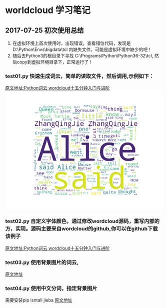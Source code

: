 # worldcloud 学习笔记
##

## 2017-07-25 初次使用总结
 1. 在虚拟环境上首次使用时，出现错误，查看错位代码，发现是 D:\Python\Envs\bigdata\tcl 内缺失文件，可能是虚拟环境中缺少的吧！
 2. 随后去Python3的根目录下寻找 C:\Programs\Python\Python36-32\tcl, 然后copy到虚拟环境目录下，正常运行了！
 
 
### test01.py 快速生成词云，简单的读取文件，然后调用,示例如下：
[原文地址:Python词云 wordcloud十五分钟入门与进阶](https://zhuanlan.zhihu.com/p/27626809)
![zhangqingjie](test01.png)
### test02.py 自定义字体颜色，通过修改wordcloud源码，重写内部的方，实现。源码主要来自wordcloud的github,你可以在github下载该例子
[原文地址:Python词云 wordcloud十五分钟入门与进阶](https://zhuanlan.zhihu.com/p/27626809)
### test03.py 使用背景图片的词云,
[原文地址](http://blog.csdn.net/tanzuozhev/article/details/50789226)

### test04.py 使用中文分词，指定背景图片
需要安装pip isntall jieba
[原文地址](http://blog.csdn.net/vivian_ll/article/details/68067574)
